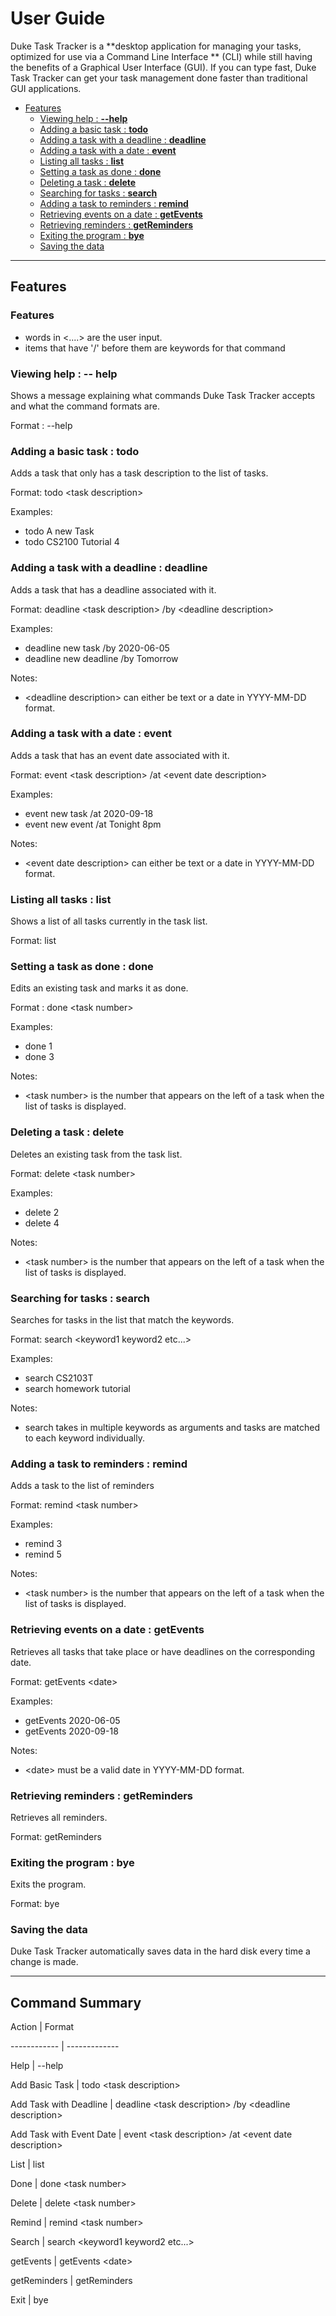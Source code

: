 # User Guide

Duke Task Tracker is a **desktop application for managing your tasks, optimized for use via a Command Line Interface ** (CLI) while still having the benefits of a Graphical User Interface (GUI). If you can type fast, Duke Task Tracker can get your task management done faster than traditional GUI applications. 

* [Features](#features)
  * [Viewing help : **--help**](#viewing-help--help)
  * [Adding a basic task : **todo**](#adding-a-basic-task-todo)
  * [Adding a task with a deadline : **deadline**](#adding-a-task-with-a-deadline-deadline)
  * [Adding a task with a date : **event**](#adding-a-task-with-a-date-event)
  * [Listing all tasks : **list**](#listing-all-tasks-list)
  * [Setting a task as done  : **done**](#setting-a-task-as-done-done)
  * [Deleting a task : **delete**](#deleting-a-task-delete)
  * [Searching for tasks : **search**](#searching-for-tasks-search)
  * [Adding a task to reminders : **remind**](#adding-a-task-to-reminders)
  * [Retrieving events on a date : **getEvents**](#retrieving-events-on-a-date-getevents)
  * [Retrieving reminders : **getReminders**](#retrieving-reminders-getreminders)
  * [Exiting the program :  **bye**](#exiting-the-program-bye)
  * [Saving the data ](#saving-the-data)

----------------------------

## Features

### Features

- words in \<....> are the user input.
- items that have '/' before them are keywords for that command

### Viewing help : -- help

Shows a message explaining what commands Duke Task Tracker accepts and what the command formats are.

Format : --help

### Adding a basic task : todo

Adds a task that only has a task description to the list of tasks.

Format: todo \<task description>

Examples: 

- todo A new Task 
- todo CS2100 Tutorial 4

### Adding a task with a deadline : deadline

Adds a task that has a deadline associated with it.

Format: deadline \<task description> /by \<deadline description>

Examples:

- deadline new task /by 2020-06-05
- deadline new deadline /by Tomorrow

Notes:

- \<deadline description> can either be text or a date in YYYY-MM-DD format.

### Adding a task with a date : event

Adds a task that has an event date associated with it.

Format: event \<task description> /at \<event date description>

Examples:

- event new task /at 2020-09-18
- event new event /at Tonight 8pm

Notes:

- \<event date description> can either be text or a date in YYYY-MM-DD format.

### Listing all tasks : list

Shows a list of all tasks currently in the task list.

Format: list

### Setting a task as done : done

Edits an existing task and marks it as done.

Format : done \<task number>

Examples:

- done 1
- done 3

Notes:

- \<task number> is the number that appears on the left of a task when the list of tasks is displayed.

### Deleting a task : delete

Deletes an existing task from the task list.

Format: delete \<task number>

Examples:

- delete 2
- delete 4

Notes:

- \<task number> is the number that appears on the left of a task when the list of tasks is displayed.

### Searching for tasks : search

Searches for tasks in the list that match the keywords.

Format: search \<keyword1 keyword2 etc...>

Examples:

- search CS2103T
- search homework tutorial

Notes:

- search takes in multiple keywords as arguments and tasks are matched to each keyword individually.

### Adding a task to reminders : remind

Adds a task to the list of reminders

Format: remind \<task number>

Examples:

- remind 3
- remind 5

Notes:

- \<task number> is the number that appears on the left of a task when the list of tasks is displayed.

### Retrieving events on a date : getEvents

Retrieves all tasks that take place or have deadlines on the corresponding date.

Format: getEvents \<date>

Examples:

- getEvents 2020-06-05
- getEvents 2020-09-18

Notes:

- \<date> must be a valid date in YYYY-MM-DD format.

### Retrieving reminders : getReminders

Retrieves all reminders.

Format: getReminders

### Exiting the program : bye

Exits the program.

Format: bye

### Saving the data 

Duke Task Tracker automatically saves data in the hard disk every time a change is made. 

----------------------

## Command Summary

Action | Format

------------ | -------------

Help | --help

Add Basic Task | todo \<task description>

Add Task with Deadline | deadline \<task description> /by \<deadline description>

Add Task with Event Date | event \<task description> /at \<event date description>

List | list

Done | done \<task number>

Delete | delete \<task number>

Remind | remind \<task number>

Search | search \<keyword1 keyword2 etc...>

getEvents | getEvents \<date>

getReminders | getReminders

Exit | bye












